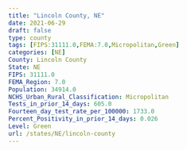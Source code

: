 ```yaml
---
title: "Lincoln County, NE"
date: 2021-06-29
draft: false
type: county
tags: [FIPS:31111.0,FEMA:7.0,Micropolitan,Green]
categories: [NE]
County: Lincoln County
State: NE
FIPS: 31111.0
FEMA_Region: 7.0
Population: 34914.0
NCHS_Urban_Rural_Classification: Micropolitan
Tests_in_prior_14_days: 605.0
Fourteen_day_test_rate_per_100000: 1733.0
Percent_Positivity_in_prior_14_days: 0.026
Level: Green
url: /states/NE/lincoln-county
---
```



